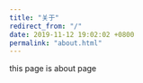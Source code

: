 ```yaml
---
title: "关于"
redirect_from: "/"
date: 2019-11-12 19:02:02 +0800
permalink: "about.html"
---
```



this page is about page
